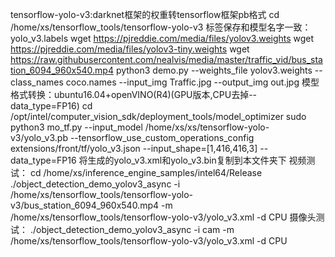 tensorflow-yolo-v3:darknet框架的权重转tensorflow框架pb格式
cd /home/xs/tensorflow_tools/tensorflow-yolo-v3
标签保存和模型名字一致：yolo_v3.labels
wget https://pjreddie.com/media/files/yolov3.weights
wget https://pjreddie.com/media/files/yolov3-tiny.weights
wget https://raw.githubusercontent.com/nealvis/media/master/traffic_vid/bus_station_6094_960x540.mp4
python3 demo.py --weights_file yolov3.weights --class_names coco.names --input_img Traffic.jpg --output_img out.jpg
模型格式转换：ubuntu16.04+openVINO(R4)(GPU版本,CPU去掉--data_type=FP16)
cd /opt/intel/computer_vision_sdk/deployment_tools/model_optimizer
sudo python3 mo_tf.py --input_model /home/xs/xs/tensorflow-yolo-v3/yolo_v3.pb --tensorflow_use_custom_operations_config extensions/front/tf/yolo_v3.json --input_shape=[1,416,416,3] --data_type=FP16
将生成的yolo_v3.xml和yolo_v3.bin复制到本文件夹下
视频测试：
cd /home/xs/inference_engine_samples/intel64/Release
./object_detection_demo_yolov3_async -i /home/xs/tensorflow_tools/tensorflow-yolo-v3/bus_station_6094_960x540.mp4 -m /home/xs/tensorflow_tools/tensorflow-yolo-v3/yolo_v3.xml -d CPU
摄像头测试：
./object_detection_demo_yolov3_async -i cam -m /home/xs/tensorflow_tools/tensorflow-yolo-v3/yolo_v3.xml -d CPU


